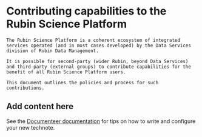 # Contributing capabilities to the Rubin Science Platform

```{abstract}
The Rubin Science Platform is a coherent ecosystem of integrated services operated (and in most cases developed) by the Data Services division of Rubin Data Management. 

It is possible for second-party (wider Rubin, beyond Data Services) and third-party (external groups) to contribute capabilities for the benefit of all Rubin Science Platform users. 

This document outlines the policies and process for such contributions.
```

## Add content here

See the [Documenteer documentation](https://documenteer.lsst.io/technotes/index.html) for tips on how to write and configure your new technote.
